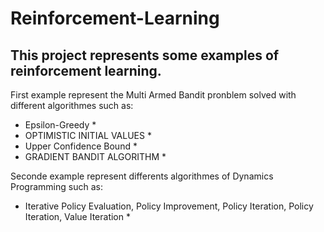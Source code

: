 # Reinforcement-Learning
This project represents some examples of reinforcement learning.
----------------------------------------------------------------------------------------------------------------------------------------------------------
First example represent the Multi Armed Bandit pronblem solved with different algorithmes such as:
* Epsilon-Greedy *
* OPTIMISTIC INITIAL VALUES *
* Upper Confidence Bound *
* GRADIENT BANDIT ALGORITHM *

Seconde example represent differents algorithmes of Dynamics Programming such as:
* Iterative Policy Evaluation, Policy Improvement, Policy Iteration, Policy Iteration, Value Iteration *


